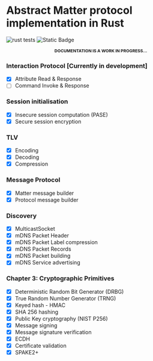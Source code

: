 # Abstract Matter protocol implementation in Rust

![rust tests](https://github.com/MihaelBercic/rust-matter/actions/workflows/workflow.yml/badge.svg)
![Static Badge](https://img.shields.io/badge/in%20active%20development%20-%20green)


<div style="text-align:center; text-transform:uppercase; font-size: 11px; font-weight: bold"> Documentation is a work in progress...</div>

### Interaction Protocol [Currently in development]

- [x] Attribute Read & Response
- [ ] Command Invoke & Response

### Session initialisation

- [x] Insecure session computation (PASE)
- [x] Secure session encryption

### TLV

- [x] Encoding
- [x] Decoding
- [x] Compression

### Message Protocol

- [x] Matter message builder
- [x] Protocol message builder

### Discovery

- [x] MulticastSocket
- [x] mDNS Packet Header
- [x] mDNS Packet Label compression
- [x] mDNS Packet Records
- [x] mDNS Packet building
- [x] mDNS Service advertising

### Chapter 3: Cryptographic Primitives

- [x] Deterministic Random Bit Generator (DRBG)
- [x] True Random Number Generator (TRNG)
- [x] Keyed hash - HMAC
- [x] SHA 256 hashing
- [x] Public Key cryptography (NIST P256)
- [x] Message signing
- [x] Message signature verification
- [x] ECDH
- [x] Certificate validation
- [x] SPAKE2+